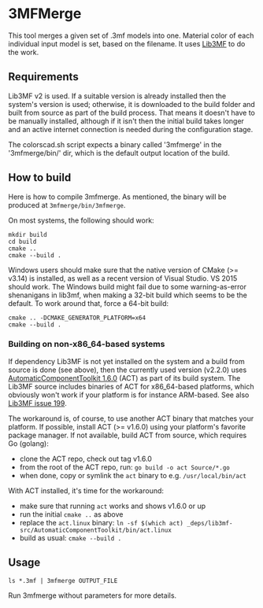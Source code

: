 3MFMerge
========

This tool merges a given set of .3mf models into one.
Material color of each individual input model is set, based on the filename.
It uses [Lib3MF](https://github.com/3MFConsortium/lib3mf) to do the work.

Requirements
------------

Lib3MF v2 is used. If a suitable version is already installed then the system's version is used;
otherwise, it is downloaded to the build folder and built from source as part of the build process.
That means it doesn't have to be manually installed, although if it isn't then the initial build
takes longer and an active internet connection is needed during the configuration stage.

The colorscad.sh script expects a binary called '3mfmerge' in the '3mfmerge/bin/' dir,
which is the default output location of the build.

How to build
------------

Here is how to compile 3mfmerge. As mentioned, the binary will be produced at ```3mfmerge/bin/3mfmerge```.

On most systems, the following should work:
```
mkdir build
cd build
cmake ..
cmake --build .
```
Windows users should make sure that the native version of CMake (>= v3.14) is installed,
as well as a recent version of Visual Studio. VS 2015 should work.
The Windows build might fail due to some warning-as-error shenanigans in lib3mf,
when making a 32-bit build which seems to be the default.
To work around that, force a 64-bit build:
```
cmake .. -DCMAKE_GENERATOR_PLATFORM=x64
cmake --build .
```

### Building on non-x86_64-based systems

If dependency Lib3MF is not yet installed on the system and a build from source is done (see above),
then the currently used version (v2.2.0) uses
[AutomaticComponentToolkit 1.6.0](https://github.com/Autodesk/AutomaticComponentToolkit/tree/v1.6.0)
(ACT) as part of its build system.
The Lib3MF source includes binaries of ACT for x86_64-based platforms,
which obviously won't work if your platform is for instance ARM-based.
See also [Lib3MF issue 199](https://github.com/3MFConsortium/lib3mf/issues/199).

The workaround is, of course, to use another ACT binary that matches your platform.
If possible, install ACT (>= v1.6.0) using your platform's favorite package manager.
If not available, build ACT from source, which requires Go (golang):
- clone the ACT repo, check out tag v1.6.0
- from the root of the ACT repo, run: `go build -o act Source/*.go`
- when done, copy or symlink the `act` binary to e.g. `/usr/local/bin/act`

With ACT installed, it's time for the workaround:
- make sure that running `act` works and shows v1.6.0 or up
- run the initial `cmake ..` as above
- replace the `act.linux` binary:
  `ln -sf $(which act) _deps/lib3mf-src/AutomaticComponentToolkit/bin/act.linux`
- build as usual: `cmake --build .`

Usage
-----

```ls *.3mf | 3mfmerge OUTPUT_FILE```

Run 3mfmerge without parameters for more details.
